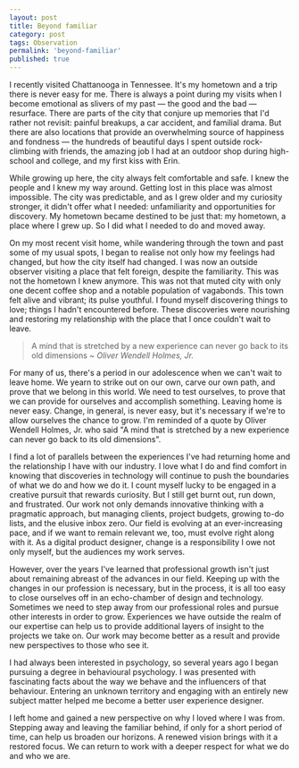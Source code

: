 ```yaml
---
layout: post
title: Beyond familiar
category: post
tags: Observation
permalink: 'beyond-familiar'
published: true
---
```


I recently visited Chattanooga in Tennessee. It's my hometown and a trip there is never easy for me. There is always a point during my visits when I become emotional as slivers of my past — the good and the bad — resurface. There are parts of the city that conjure up memories that I'd rather not revisit: painful breakups, a car accident, and familial drama. But there are also locations that provide an overwhelming source of happiness and fondness — the hundreds of beautiful days I spent outside rock-climbing with friends, the amazing job I had at an outdoor shop during high-school and college, and my first kiss with Erin.

While growing up here, the city always felt comfortable and safe. I knew the people and I knew my way around. Getting lost in this place was almost impossible. The city was predictable, and as I grew older and my curiosity stronger, it didn't offer what I needed: unfamiliarity and opportunities for discovery. My hometown became destined to be just that: my hometown, a place where I grew up. So I did what I needed to do and moved away.

On my most recent visit home, while wandering through the town and past some of my usual spots, I began to realise not only how my feelings had changed, but how the city itself had changed. I was now an outside observer visiting a place that felt foreign, despite the familiarity. This was not the hometown I knew anymore. This was not that muted city with only one decent coffee shop and a notable population of vagabonds. This town felt alive and vibrant; its pulse youthful. I found myself discovering things to love; things I hadn't encountered before. These discoveries were nourishing and restoring my relationship with the place that I once couldn't wait to leave.

> A mind that is stretched by a new experience can never go back to its old dimensions
~ *Oliver Wendell Holmes, Jr.*
> 

For many of us, there's a period in our adolescence when we can't wait to leave home. We yearn to strike out on our own, carve our own path, and prove that we belong in this world. We need to test ourselves, to prove that we can provide for ourselves and accomplish something. Leaving home is never easy. Change, in general, is never easy, but it's necessary if we're to allow ourselves the chance to grow. I'm reminded of a quote by Oliver Wendell Holmes, Jr. who said "A mind that is stretched by a new experience can never go back to its old dimensions".

I find a lot of parallels between the experiences I've had returning home and the relationship I have with our industry. I love what I do and find comfort in knowing that discoveries in technology will continue to push the boundaries of what we do and how we do it. I count myself lucky to be engaged in a creative pursuit that rewards curiosity. But I still get burnt out, run down, and frustrated. Our work not only demands innovative thinking with a pragmatic approach, but managing clients, project budgets, growing to-do lists, and the elusive inbox zero. Our field is evolving at an ever-increasing pace, and if we want to remain relevant we, too, must evolve right along with it. As a digital product designer, change is a responsibility I owe not only myself, but the audiences my work serves.

However, over the years I've learned that professional growth isn't just about remaining abreast of the advances in our field. Keeping up with the changes in our profession is necessary, but in the process, it is all too easy to close ourselves off in an echo-chamber of design and technology. Sometimes we need to step away from our professional roles and pursue other interests in order to grow. Experiences we have outside the realm of our expertise can help us to provide additional layers of insight to the projects we take on. Our work may become better as a result and provide new perspectives to those who see it.

I had always been interested in psychology, so several years ago I began pursuing a degree in behavioural psychology. I was presented with fascinating facts about the way we behave and the influencers of that behaviour. Entering an unknown territory and engaging with an entirely new subject matter helped me become a better user experience designer.

I left home and gained a new perspective on why I loved where I was from. Stepping away and leaving the familiar behind, if only for a short period of time, can help us broaden our horizons. A renewed vision brings with it a restored focus. We can return to work with a deeper respect for what we do and who we are.